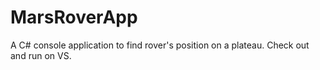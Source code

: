 # MarsRoverApp
A C# console application to find rover's position on a plateau. Check out and run on VS.
